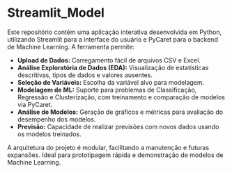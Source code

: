 # Streamlit_Model

Este repositório contém uma aplicação interativa desenvolvida em Python, utilizando Streamlit para a interface do usuário e PyCaret para o backend de Machine Learning. A ferramenta permite:

- **Upload de Dados:** Carregamento fácil de arquivos CSV e Excel.
- **Análise Exploratória de Dados (EDA):** Visualização de estatísticas descritivas, tipos de dados e valores ausentes.
- **Seleção de Variáveis:** Escolha da variável alvo para modelagem.
- **Modelagem de ML:** Suporte para problemas de Classificação, Regressão e Clusterização, com treinamento e comparação de modelos via PyCaret.
- **Análise de Modelos:** Geração de gráficos e métricas para avaliação do desempenho dos modelos.
- **Previsão:** Capacidade de realizar previsões com novos dados usando os modelos treinados.

A arquitetura do projeto é modular, facilitando a manutenção e futuras expansões. Ideal para prototipagem rápida e demonstração de modelos de Machine Learning.
